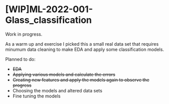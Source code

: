 # [WIP]ML-2022-001-Glass_classification
Work in progress.

As a warm up and exercise I picked this a small real data set that requires minumum data cleaning to make EDA and apply some classification models.

Planned to do:
- ~~EDA~~
- ~~Applying various models and calculate the errors~~
- ~~Creating new features and apply the models again to observe the progress~~
- Choosing the models and altered data sets
- Fine tuning the models
